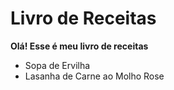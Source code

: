# Livro de Receitas

**Olá! Esse é meu livro de receitas**

- Sopa de Ervilha
- Lasanha de Carne ao Molho Rose



